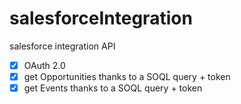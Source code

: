 # salesforceIntegration
salesforce integration API

* [x] OAuth 2.0
* [x] get Opportunities thanks to a SOQL query + token
* [x] get Events thanks to a SOQL query + token